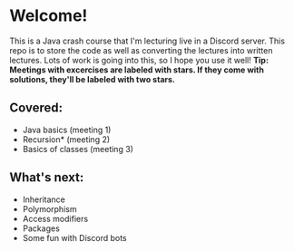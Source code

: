 # Welcome!
This is a Java crash course that I'm lecturing live in a Discord server. This repo is to store the code as well as converting the lectures into written lectures. Lots of work is going into this, so I hope you use it well! **Tip: Meetings with excercises are labeled with stars. If they come with solutions, they'll be labeled with two stars.**

## Covered:
- Java basics (meeting 1)
- Recursion* (meeting 2)
- Basics of classes (meeting 3)

## What's next:
- Inheritance
- Polymorphism
- Access modifiers
- Packages
- Some fun with Discord bots
